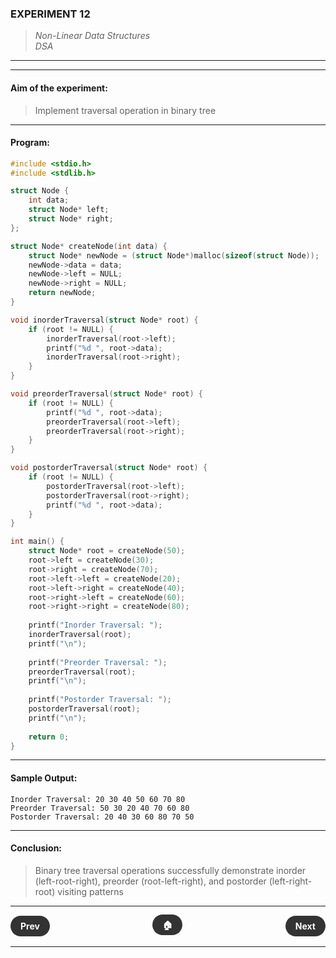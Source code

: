 ### **EXPERIMENT 12**
> *Non-Linear Data Structures*  
*DSA*

---
---

#### **Aim of the experiment:**
> Implement traversal operation in binary tree

---

#### **Program:**
```c
#include <stdio.h>
#include <stdlib.h>

struct Node {
    int data;
    struct Node* left;
    struct Node* right;
};

struct Node* createNode(int data) {
    struct Node* newNode = (struct Node*)malloc(sizeof(struct Node));
    newNode->data = data;
    newNode->left = NULL;
    newNode->right = NULL;
    return newNode;
}

void inorderTraversal(struct Node* root) {
    if (root != NULL) {
        inorderTraversal(root->left);
        printf("%d ", root->data);
        inorderTraversal(root->right);
    }
}

void preorderTraversal(struct Node* root) {
    if (root != NULL) {
        printf("%d ", root->data);
        preorderTraversal(root->left);
        preorderTraversal(root->right);
    }
}

void postorderTraversal(struct Node* root) {
    if (root != NULL) {
        postorderTraversal(root->left);
        postorderTraversal(root->right);
        printf("%d ", root->data);
    }
}

int main() {
    struct Node* root = createNode(50);
    root->left = createNode(30);
    root->right = createNode(70);
    root->left->left = createNode(20);
    root->left->right = createNode(40);
    root->right->left = createNode(60);
    root->right->right = createNode(80);
    
    printf("Inorder Traversal: ");
    inorderTraversal(root);
    printf("\n");
    
    printf("Preorder Traversal: ");
    preorderTraversal(root);
    printf("\n");
    
    printf("Postorder Traversal: ");
    postorderTraversal(root);
    printf("\n");
    
    return 0;
}
```

---

#### **Sample Output:**
```
Inorder Traversal: 20 30 40 50 60 70 80
Preorder Traversal: 50 30 20 40 70 60 80
Postorder Traversal: 20 40 30 60 80 70 50
```

---

#### **Conclusion:**
> Binary tree traversal operations successfully demonstrate inorder (left-root-right), preorder (root-left-right), and postorder (left-right-root) visiting patterns

---

<div style="display: flex; justify-content: space-between; align-items: center; margin: 20px 0;">
  <div style="text-align: left;">
    <a href="11.html" style="background: #333; color: white; padding: 8px 16px; border-radius: 20px; text-decoration: none; font-weight: bold;">Prev</a>
  </div>
  <div style="text-align: center;">
    <a href="../" style="background: #333; color: white; padding: 8px 16px; border-radius: 20px; text-decoration: none; font-weight: bold;">🏠</a>
  </div>
  <div style="text-align: right;">
    <a href="13.html" style="background: #333; color: white; padding: 8px 16px; border-radius: 20px; text-decoration: none; font-weight: bold;">Next</a>
  </div>
</div>

---
